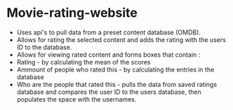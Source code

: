 # Movie-rating-website

* Uses api's to pull data from a preset content database (OMDB).
* Allows for rating the selected content and adds the rating with the users ID to the database.
* Allows for viewing rated content and forms boxes that contain :
 * Rating - by calculating the mean of the scores
 * Ammount of people who rated this - by calculating the entries in the database
 * Who are the people that rated this - pulls the data from saved ratings database and compares the user ID to the users database, then populates the space with the usernames.
